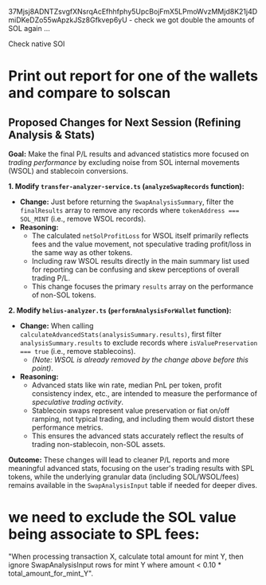 37Mjsj8ADNTZsvgfXNsrqAcEfhhfphy5UpcBojFmX5LPmoWvzMMjd8K21j4DmiDKeDZo55wApzkJSz8Gfkvep6yU - check we got double the amounts of SOL again ... 

Check native SOl


# Print out report for one of the wallets and compare to solscan

## Proposed Changes for Next Session (Refining Analysis & Stats)

**Goal:** Make the final P/L results and advanced statistics more focused on *trading performance* by excluding noise from SOL internal movements (WSOL) and stablecoin conversions.

**1. Modify `transfer-analyzer-service.ts` (`analyzeSwapRecords` function):**

*   **Change:** Just before returning the `SwapAnalysisSummary`, filter the `finalResults` array to remove any records where `tokenAddress === SOL_MINT` (i.e., remove WSOL records).
*   **Reasoning:** 
    *   The calculated `netSolProfitLoss` for WSOL itself primarily reflects fees and the value movement, not speculative trading profit/loss in the same way as other tokens.
    *   Including raw WSOL results directly in the main summary list used for reporting can be confusing and skew perceptions of overall trading P/L.
    *   This change focuses the primary `results` array on the performance of non-SOL tokens.

**2. Modify `helius-analyzer.ts` (`performAnalysisForWallet` function):**

*   **Change:** When calling `calculateAdvancedStats(analysisSummary.results)`, first filter `analysisSummary.results` to exclude records where `isValuePreservation === true` (i.e., remove stablecoins).
    *   *(Note: WSOL is already removed by the change above before this point)*.
*   **Reasoning:**
    *   Advanced stats like win rate, median PnL per token, profit consistency index, etc., are intended to measure the performance of *speculative trading activity*.
    *   Stablecoin swaps represent value preservation or fiat on/off ramping, not typical trading, and including them would distort these performance metrics.
    *   This ensures the advanced stats accurately reflect the results of trading non-stablecoin, non-SOL assets.

**Outcome:** These changes will lead to cleaner P/L reports and more meaningful advanced stats, focusing on the user's trading results with SPL tokens, while the underlying granular data (including SOL/WSOL/fees) remains available in the `SwapAnalysisInput` table if needed for deeper dives.



# we need to exclude the SOL value being associate to SPL fees: 
 
 "When processing transaction X, calculate total amount for mint Y, then ignore SwapAnalysisInput rows for mint Y where amount < 0.10 * total_amount_for_mint_Y".